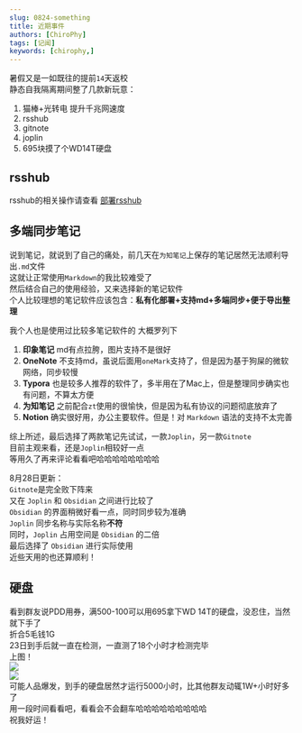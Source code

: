 ```yaml
---
slug: 0824-something
title: 近期事件
authors: [ChiroPhy]
tags: [记闻]
keywords: [chirophy,]
---
```


暑假又是一如既往的提前`14`天返校  
静态自我隔离期间整了几款新玩意：  
1. 猫棒+光转电 提升千兆网速度
2. rsshub
3. gitnote
4. joplin
5. 695块摸了个WD14T硬盘


## rsshub
rsshub的相关操作请查看 [部署rsshub](https://wiki.chirophy.online/docs/Notes/Linux/rsshub)  

## 多端同步笔记
说到笔记，就说到了自己的痛处，前几天在`为知笔记`上保存的笔记居然无法顺利导出`.md`文件  
这就让正常使用`Markdown`的我比较难受了  
然后结合自己的使用经验，又来选择新的笔记软件  
个人比较理想的笔记软件应该包含：**私有化部署+支持md+多端同步+便于导出整理**  

我个人也是使用过比较多笔记软件的 大概罗列下  
1. **印象笔记** md有点拉胯，图片支持不是很好  
2. **OneNote** 不支持md，虽说后面用`oneMark`支持了，但是因为基于狗屎的微软网络，同步较慢  
3. **Typora** 也是较多人推荐的软件了，多半用在了Mac上，但是整理同步确实也有问题，不算太方便  
4. **为知笔记** 之前配合`zt`使用的很愉快，但是因为私有协议的问题彻底放弃了  
5. **Notion** 确实很好用，办公主要软件。但是！对 `Markdown` 语法的支持不太完善  

综上所述，最后选择了两款笔记先试试，一款`Joplin`，另一款`Gitnote`  
目前主观来看，还是`Joplin`相较好一点  
等用久了再来评论看看吧哈哈哈哈哈哈哈哈  

8月28日更新：  
`Gitnote`是完全败下阵来  
又在 `Joplin` 和 `Obsidian` 之间进行比较了  
`Obsidian` 的界面稍微好看一点，同时同步较为准确  
`Joplin` 同步名称与实际名称**不符**  
同时，`Joplin` 占用空间是 `Obsidian` 的二倍  
最后选择了 `Obsidian` 进行实际使用  
近些天用的也还算顺利！  

## 硬盘
看到群友说PDD用券，满500-100可以用695拿下WD 14T的硬盘，没忍住，当然就下手了  
折合5毛钱1G  
23日到手后就一直在检测，一直测了18个小时才检测完毕  
上图！  
![](https://img-1255648810.cos.ap-guangzhou.myqcloud.com/wiki/检测.png)  
![](https://img-1255648810.cos.ap-guangzhou.myqcloud.com/wiki/硬盘信息.png)  
可能人品爆发，到手的硬盘居然才运行5000小时，比其他群友动辄1W+小时好多了  
用一段时间看看吧，看看会不会翻车哈哈哈哈哈哈哈哈哈  
祝我好运！